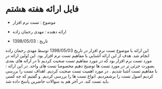 ﻿# فایل ارائه هفته هشتم


* موضوع : تست نرم افزار

* ارائه دهنده : مهدی رحمان زاده

* تاریخ : 1398/05/03


این ارائه با موضوع تست نرم افزار در تاریخ 1398/05/03 توسط مهدی رحمان زاده انجام شد.
هدف از این ارائه آشنایی با مفاهیم تست نرم افزار بود.
این اولین ارائه در مورد تست نرم افزار بود که در مورد مفاهیم تست صحبت کردیم تا در ارائه های بعدی بصورت جزئی تر در مورد تست ها توضیح دهیم مخصوصا تست های واحد.
در این ارائه :
با مفاهیم تست آشنا شدیم .
 در مورد اهمیت تست صحبت کردیم.
 اهداف تست را بررسی کردیم
 اصول تست را برشمردیم.
 انواع تست ها را بررسی کردیم.
 و گفتیم که چه کسی باید تست کند.
 در آخر هم به سوالات حاضرین پاسخ داده شد.